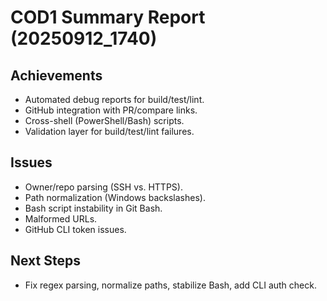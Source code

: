 # COD1 Summary Report (20250912_1740)
## Achievements
- Automated debug reports for build/test/lint.
- GitHub integration with PR/compare links.
- Cross-shell (PowerShell/Bash) scripts.
- Validation layer for build/test/lint failures.
## Issues
- Owner/repo parsing (SSH vs. HTTPS).
- Path normalization (Windows backslashes).
- Bash script instability in Git Bash.
- Malformed URLs.
- GitHub CLI token issues.
## Next Steps
- Fix regex parsing, normalize paths, stabilize Bash, add CLI auth check.
